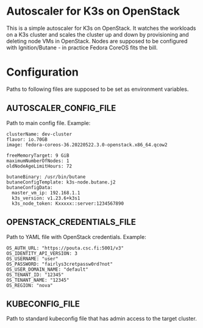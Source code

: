 # Autoscaler for K3s on OpenStack

This is a simple autoscaler for K3s on OpenStack. It watches the workloads on a K3s cluster and scales the cluster up
and down by provisioning and deleting node VMs in OpenStack. Nodes are supposed to be configured with Ignition/Butane -
in practice Fedora CoreOS fits the bill.

# Configuration

Paths to following files are supposed to be set as environment variables. 

## AUTOSCALER_CONFIG_FILE

Path to main config file. Example:

```
clusterName: dev-cluster
flavor: io.70GB
image: fedora-coreos-36.20220522.3.0-openstack.x86_64.qcow2

freeMemoryTarget: 9 GiB
maximumNumberOfNodes: 1
oldNodeAgeLimitHours: 72

butaneBinary: /usr/bin/butane
butaneConfigTemplate: k3s-node.butane.j2
butaneConfigData:
  master_vm_ip: 192.168.1.1
  k3s_version: v1.23.6+k3s1
  k3s_node_token: Kxxxxx::server:1234567890
```

## OPENSTACK_CREDENTIALS_FILE

Path to YAML file with OpenStack credentials. Example:

```
OS_AUTH_URL: "https://pouta.csc.fi:5001/v3"
OS_IDENTITY_API_VERSION: 3
OS_USERNAME: "user"
OS_PASSWORD: "fairlys3cretpassw0rd?not"
OS_USER_DOMAIN_NAME: "default"
OS_TENANT_ID: "12345"
OS_TENANT_NAME: "12345"
OS_REGION: "nova"
```

## KUBECONFIG_FILE

Path to standard kubeconfig file that has admin access to the target cluster.

